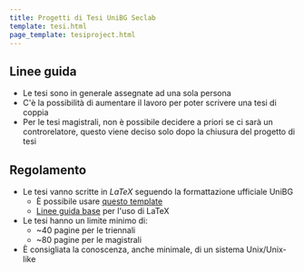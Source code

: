 ```yaml
---
title: Progetti di Tesi UniBG Seclab
template: tesi.html
page_template: tesiproject.html
---
```


## Linee guida

* Le tesi sono in generale assegnate ad una sola persona
* C'è la possibilità di aumentare il lavoro per poter scrivere una tesi di coppia
* Per le tesi magistrali, non è possibile decidere a priori se ci sarà un controrelatore,
  questo viene deciso solo dopo la chiusura del progetto di tesi

## Regolamento

* Le tesi vanno scritte in *LaTeX* seguendo la formattazione ufficiale UniBG
  * È possibile usare [questo template](https://github.com/micheleberetta98/unibg-thesis-template)
  * [Linee guida base](https://berettamichele.com/blog/how-to-latex-basic) per l'uso di LaTeX
* Le tesi hanno un limite minimo di:
  * ~40 pagine per le triennali
  * ~80 pagine per le magistrali
* È consigliata la conoscenza, anche minimale, di un sistema Unix/Unix-like

